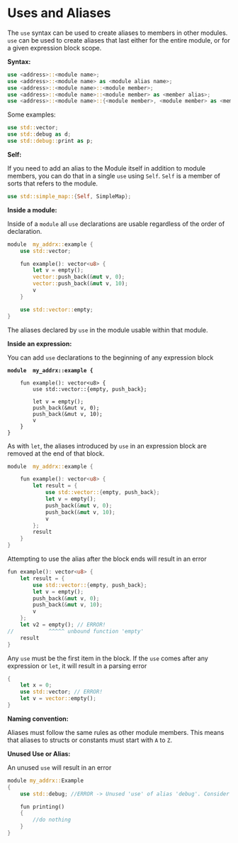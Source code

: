 # Uses and Aliases

The `use` syntax can be used to create aliases to members in other modules. `use` can be used to create aliases that last either for the entire module, or for a given expression block scope.

**Syntax:**

```rust
use <address>::<module name>;
use <address>::<module name> as <module alias name>;
use <address>::<module name>::<module member>;
use <address>::<module name>::<module member> as <member alias>;
use <address>::<module name>::{<module member>, <module member> as <member alias> ... };
```

Some examples:

```rust
use std::vector;
use std::debug as d;
use std::debug::print as p;
```

**Self:**

If you need to add an alias to the Module itself in addition to module members, you can do that in a single `use` using `Self`. `Self` is a member of sorts that refers to the module.

```rust
use std::simple_map::{Self, SimpleMap};
```

**Inside a module:**

Inside of a `module` all `use` declarations are usable regardless of the order of declaration.

```rust
module  my_addrx::example {
    use std::vector;

    fun example(): vector<u8> {
        let v = empty();
        vector::push_back(&mut v, 0);
        vector::push_back(&mut v, 10);
        v
    }

    use std::vector::empty;
}
```

The aliases declared by `use` in the module usable within that module.

**Inside an expression:**

You can add `use` declarations to the beginning of any expression block

<pre class="language-rust"><code class="lang-rust"><strong>module  my_addrx::example {
</strong>
    fun example(): vector&#x3C;u8> {
        use std::vector::{empty, push_back};

        let v = empty();
        push_back(&#x26;mut v, 0);
        push_back(&#x26;mut v, 10);
        v
    }
}
</code></pre>

As with `let`, the aliases introduced by `use` in an expression block are removed at the end of that block.

```rust
module  my_addrx::example {

    fun example(): vector<u8> {
        let result = {
            use std::vector::{empty, push_back};
            let v = empty();
            push_back(&mut v, 0);
            push_back(&mut v, 10);
            v
        };
        result
    }
}
```

Attempting to use the alias after the block ends will result in an error

```rust
fun example(): vector<u8> {
    let result = {
        use std::vector::{empty, push_back};
        let v = empty();
        push_back(&mut v, 0);
        push_back(&mut v, 10);
        v
    };
    let v2 = empty(); // ERROR!
//           ^^^^^ unbound function 'empty'
    result
}
```

Any `use` must be the first item in the block. If the `use` comes after any expression or `let`, it will result in a parsing error

```rust
{
    let x = 0;
    use std::vector; // ERROR!
    let v = vector::empty();
}
```

**Naming convention:**

Aliases must follow the same rules as other module members. This means that aliases to structs or constants must start with `A` to `Z`.

**Unused Use or Alias:**

An unused `use` will result in an error

```rust
module my_addrx::Example
{
    use std::debug; //ERROR -> Unused 'use' of alias 'debug'. Consider removing it

    fun printing()
    {
        //do nothing
    }   
}
```
